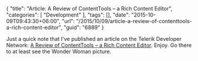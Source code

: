 {
	"title": "Article: A Review of ContentTools – a Rich Content Editor",
	"categories": [
		"Development"
	],
	"tags": [],
	"date": "2015-10-09T09:43:30+06:00",
	"url": "/2015/10/09/article-a-review-of-contenttools-a-rich-content-editor",
	"guid": "6889"
}

Just a quick note that I've published an article on the Telerik Developer Network: <a href="http://developer.telerik.com/featured/a-review-of-contenttools-a-rich-content-editor/">A Review of ContentTools – a Rich Content Editor</a>. Enjoy. Go there to at least see the Wonder Woman picture. 